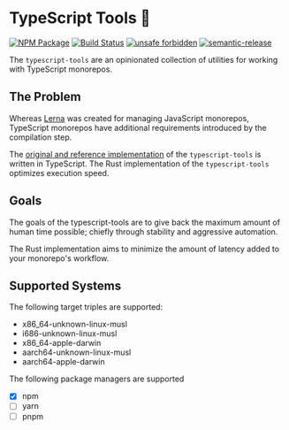 # TypeScript Tools 🦀

[![NPM Package][]](https://npmjs.org/package/@typescript-tools/rust-implementation)
[![Build Status]](https://github.com/typescript-tools/rust-implementation/actions/workflows/ci.yml)
[![unsafe forbidden]](https://github.com/rust-secure-code/safety-dance/)
[![semantic-release]](https://github.com/semantic-release/semantic-release)

[npm package]: https://img.shields.io/npm/v/@typescript-tools/rust-implementation.svg
[build status]: https://github.com/typescript-tools/typescript-tools/actions/workflows/ci.yml/badge.svg
[unsafe forbidden]: https://img.shields.io/badge/unsafe-forbidden-success.svg
[semantic-release]: https://img.shields.io/badge/%20%20%F0%9F%93%A6%F0%9F%9A%80-semantic--release-e10079.svg

The `typescript-tools` are an opinionated collection of utilities for working with
TypeScript monorepos.

## The Problem

Whereas [Lerna] was created for managing JavaScript monorepos, TypeScript monorepos have
additional requirements introduced by the compilation step.

The [original and reference implementation] of the `typescript-tools` is written in
TypeScript. The Rust implementation of the `typescript-tools` optimizes execution
speed.

[lerna]: https://github.com/lerna/lerna
[original and reference implementation]: https://github.com/typescript-tools/typescript-tools

## Goals

The goals of the typescript-tools are to give back the maximum amount of human time
possible; chiefly through stability and aggressive automation.

The Rust implementation aims to minimize the amount of latency added to your monorepo's
workflow.

## Supported Systems

The following target triples are supported:

- x86_64-unknown-linux-musl
- i686-unknown-linux-musl
- x86_64-apple-darwin
- aarch64-unknown-linux-musl
- aarch64-apple-darwin

The following package managers are supported

- [x] npm
- [ ] yarn
- [ ] pnpm
